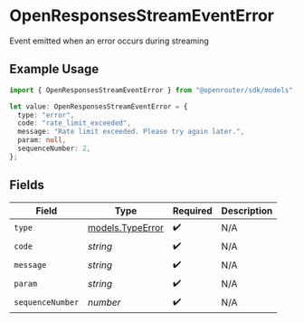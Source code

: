 # OpenResponsesStreamEventError

Event emitted when an error occurs during streaming

## Example Usage

```typescript
import { OpenResponsesStreamEventError } from "@openrouter/sdk/models";

let value: OpenResponsesStreamEventError = {
  type: "error",
  code: "rate_limit_exceeded",
  message: "Rate limit exceeded. Please try again later.",
  param: null,
  sequenceNumber: 2,
};
```

## Fields

| Field                                      | Type                                       | Required                                   | Description                                |
| ------------------------------------------ | ------------------------------------------ | ------------------------------------------ | ------------------------------------------ |
| `type`                                     | [models.TypeError](../models/typeerror.md) | :heavy_check_mark:                         | N/A                                        |
| `code`                                     | *string*                                   | :heavy_check_mark:                         | N/A                                        |
| `message`                                  | *string*                                   | :heavy_check_mark:                         | N/A                                        |
| `param`                                    | *string*                                   | :heavy_check_mark:                         | N/A                                        |
| `sequenceNumber`                           | *number*                                   | :heavy_check_mark:                         | N/A                                        |